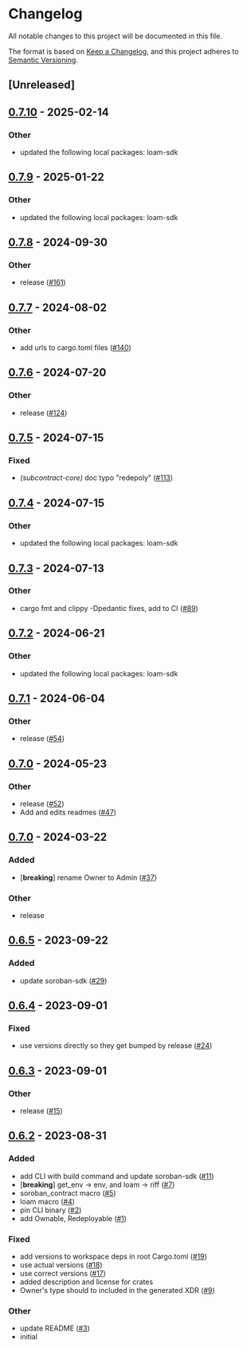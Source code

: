 # Changelog
All notable changes to this project will be documented in this file.

The format is based on [Keep a Changelog](https://keepachangelog.com/en/1.0.0/),
and this project adheres to [Semantic Versioning](https://semver.org/spec/v2.0.0.html).

## [Unreleased]

## [0.7.10](https://github.com/loambuild/loam/compare/loam-subcontract-core-v0.7.9...loam-subcontract-core-v0.7.10) - 2025-02-14

### Other

- updated the following local packages: loam-sdk

## [0.7.9](https://github.com/loambuild/loam/compare/loam-subcontract-core-v0.7.8...loam-subcontract-core-v0.7.9) - 2025-01-22

### Other

- updated the following local packages: loam-sdk

## [0.7.8](https://github.com/loambuild/loam/compare/loam-subcontract-core-v0.7.7...loam-subcontract-core-v0.7.8) - 2024-09-30

### Other

- release ([#161](https://github.com/loambuild/loam/pull/161))

## [0.7.7](https://github.com/loambuild/loam/compare/loam-subcontract-core-v0.7.6...loam-subcontract-core-v0.7.7) - 2024-08-02

### Other
- add urls to cargo.toml files ([#140](https://github.com/loambuild/loam/pull/140))

## [0.7.6](https://github.com/loambuild/loam/compare/loam-subcontract-core-v0.7.5...loam-subcontract-core-v0.7.6) - 2024-07-20

### Other
- release ([#124](https://github.com/loambuild/loam/pull/124))

## [0.7.5](https://github.com/loambuild/loam-sdk/compare/loam-subcontract-core-v0.7.4...loam-subcontract-core-v0.7.5) - 2024-07-15

### Fixed
- *(subcontract-core)* doc typo "redepoly" ([#113](https://github.com/loambuild/loam-sdk/pull/113))

## [0.7.4](https://github.com/loambuild/loam-sdk/compare/loam-subcontract-core-v0.7.3...loam-subcontract-core-v0.7.4) - 2024-07-15

### Other
- updated the following local packages: loam-sdk

## [0.7.3](https://github.com/loambuild/loam-sdk/compare/loam-subcontract-core-v0.7.2...loam-subcontract-core-v0.7.3) - 2024-07-13

### Other
- cargo fmt and clippy -Dpedantic fixes, add to CI ([#89](https://github.com/loambuild/loam-sdk/pull/89))

## [0.7.2](https://github.com/loambuild/loam-sdk/compare/loam-subcontract-core-v0.7.1...loam-subcontract-core-v0.7.2) - 2024-06-21

### Other
- updated the following local packages: loam-sdk

## [0.7.1](https://github.com/loambuild/loam-sdk/compare/loam-subcontract-core-v0.7.0...loam-subcontract-core-v0.7.1) - 2024-06-04

### Other
- release ([#54](https://github.com/loambuild/loam-sdk/pull/54))

## [0.7.0](https://github.com/loambuild/loam-sdk/releases/tag/loam-subcontract-core-v0.7.0) - 2024-05-23

### Other
- release ([#52](https://github.com/loambuild/loam-sdk/pull/52))
- Add and edits readmes ([#47](https://github.com/loambuild/loam-sdk/pull/47))

## [0.7.0](https://github.com/loambuild/loam-sdk/compare/loam-subcontract-core-v0.6.5...loam-subcontract-core-v0.7.0) - 2024-03-22

### Added
- [**breaking**] rename Owner to Admin ([#37](https://github.com/loambuild/loam-sdk/pull/37))

### Other
- release

## [0.6.5](https://github.com/loambuild/loam-sdk/compare/loam-subcontract-core-v0.6.4...loam-subcontract-core-v0.6.5) - 2023-09-22

### Added
- update soroban-sdk ([#29](https://github.com/loambuild/loam-sdk/pull/29))

## [0.6.4](https://github.com/loambuild/loam-sdk/compare/loam-subcontract-core-v0.6.3...loam-subcontract-core-v0.6.4) - 2023-09-01

### Fixed
- use versions directly so they get bumped by release ([#24](https://github.com/loambuild/loam-sdk/pull/24))

## [0.6.3](https://github.com/loambuild/loam-sdk/compare/loam-subcontract-core-v0.6.2...loam-subcontract-core-v0.6.3) - 2023-09-01

### Other
- release ([#15](https://github.com/loambuild/loam-sdk/pull/15))

## [0.6.2](https://github.com/loambuild/loam-sdk/releases/tag/loam-subcontract-core-v0.6.2) - 2023-08-31

### Added
- add CLI with build command and update soroban-sdk ([#11](https://github.com/loambuild/loam-sdk/pull/11))
- [**breaking**] get_env -> env, and loam -> riff ([#7](https://github.com/loambuild/loam-sdk/pull/7))
- soroban_contract macro ([#5](https://github.com/loambuild/loam-sdk/pull/5))
- loam macro ([#4](https://github.com/loambuild/loam-sdk/pull/4))
- pin CLI binary ([#2](https://github.com/loambuild/loam-sdk/pull/2))
- add Ownable, Redeployable ([#1](https://github.com/loambuild/loam-sdk/pull/1))

### Fixed
- add versions to workspace deps in root Cargo.toml ([#19](https://github.com/loambuild/loam-sdk/pull/19))
- use actual versions ([#18](https://github.com/loambuild/loam-sdk/pull/18))
- use correct versions ([#17](https://github.com/loambuild/loam-sdk/pull/17))
- added description and license for crates
- Owner's type should to included in the generated XDR ([#9](https://github.com/loambuild/loam-sdk/pull/9))

### Other
- update README ([#3](https://github.com/loambuild/loam-sdk/pull/3))
- initial
